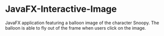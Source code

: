# JavaFX-Interactive-Image
JavaFX application featuring a balloon image of the character Snoopy.
The balloon is able to fly out of the frame when users click on the image.
